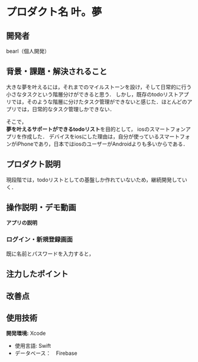 # プロダクト名 叶。夢
<!-- プロダクト名に変更してください -->


<!-- プロダクト名・イメージ画像を差し変えてください -->


## 開発者
bearl（個人開発）
<!-- チームIDとチーム名を入力してください -->


## 背景・課題・解決されること
大きな夢を叶えるには，それまでのマイルストーンを設け，そして日常的に行う小さなタスクという階層分けができると思う．
しかし，既存のtodoリストアプリでは，そのような階層に分けたタスク管理ができないと感じた．ほとんどのアプリでは，日常的なタスク管理しかできない．

そこで，</br>
**夢を叶えるサポートができるtodoリスト**を目的として，
iosのスマートフォンアプリを作成した．
デバイスをiosにした理由は，自分が使っているスマートフォンがiPhoneであり，日本ではiosのユーザーがAndroidよりも多いからである．

## プロダクト説明
現段階では，todoリストとしての基盤しか作れていないため，継続開発していく．
<!-- 開発したプロダクトの説明を入力してください -->


## 操作説明・デモ動画
<!-- [デモ動画はこちら](https://www.youtube.com/watch?v=_FAA15ARmas) -->
<!-- 開発したプロダクトの操作説明について入力してください。また、操作説明デモ動画があれば、埋め込みやリンクを記載してください -->
**アプリの説明**  

<h3>ログイン・新規登録画面</h3>
既に名前とパスワードを入力すると，

 
## 注力したポイント


## 改善点

## 使用技術
**開発環境:** Xcode
- 使用言語: Swift
- データベース：　Firebase
            

<!--
markdownの記法はこちらを参照してください！
https://docs.github.com/ja/get-started/writing-on-github/getting-started-with-writing-and-formatting-on-github/basic-writing-and-formatting-syntax
-->
